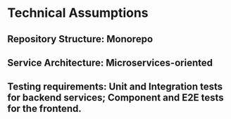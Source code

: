 # Technical Assumptions

## Repository Structure: Monorepo
## Service Architecture: Microservices-oriented
## Testing requirements: Unit and Integration tests for backend services; Component and E2E tests for the frontend.

